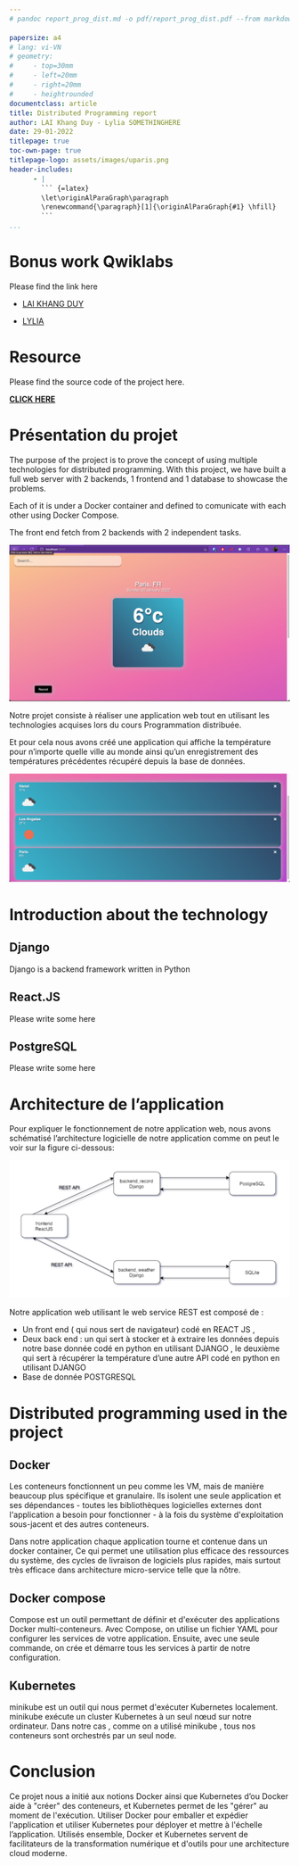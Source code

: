 ```yaml
---
# pandoc report_prog_dist.md -o pdf/report_prog_dist.pdf --from markdown --template eisvogel.tex --listings --pdf-engine=xelatex --toc --number-sections

papersize: a4
# lang: vi-VN
# geometry:
#     - top=30mm
#     - left=20mm
#     - right=20mm
#     - heightrounded
documentclass: article
title: Distributed Programming report
author: LAI Khang Duy - Lylia SOMETHINGHERE
date: 29-01-2022
titlepage: true
toc-own-page: true
titlepage-logo: assets/images/uparis.png
header-includes: 
      - |
        ``` {=latex}
        \let\originAlParaGraph\paragraph
        \renewcommand{\paragraph}[1]{\originAlParaGraph{#1} \hfill}
        ```
...
```


# Bonus work Qwiklabs
Please find the link here 

- [LAI KHANG DUY](https://www.qwiklabs.com/public_profiles/b3802779-0893-4f19-a16a-f7e5309c3219)

- [LYLIA](link)

# Resource
Please find the source code of the project here. 

[**CLICK HERE**](https://github.com/laiduy98/project_programation_distribuee)

# Présentation du projet
The purpose of the project is to prove the concept of using multiple technologies for distributed programming. With this project, we have built a full web server with 2 backends, 1 frontend and 1 database to showcase the problems. 

Each of it is under a Docker container and defined to comunicate with each other using Docker Compose.

The front end fetch from 2 backends with 2 independent tasks. 

![Show weather module](assets/images/show_weather_module.png)


Notre projet consiste à réaliser une application web tout en utilisant les technologies acquises lors du cours Programmation distribuée.

Et pour cela nous avons créé une application qui affiche la température pour n’importe quelle ville au monde ainsi qu’un enregistrement des températures précédentes récupéré depuis la base de données.


![Show record module](assets/images/show_record_module.png)

# Introduction about the technology

## Django
Django is a backend framework written in Python

## React.JS
Please write some here

## PostgreSQL
Please write some here


# Architecture de l’application
Pour expliquer le fonctionnement de notre application web, nous avons schématisé l’architecture logicielle de notre application comme on peut le voir sur la figure ci-dessous:

![Architecture de l’application](assets/images/program_architechture.png)


Notre application web  utilisant le web service REST est composé de :

- Un front end ( qui nous sert de navigateur) codé en REACT JS ,
- Deux back end : un qui sert à stocker et à extraire les données depuis notre base donnée codé en python en utilisant DJANGO , le deuxième qui sert à récupérer la température d’une autre API codé en python en utilisant DJANGO 
- Base de donnée POSTGRESQL

# Distributed programming used in the project

## Docker
Les conteneurs fonctionnent un peu comme les VM, mais de manière beaucoup plus spécifique et granulaire. Ils isolent une seule application et ses dépendances - toutes les bibliothèques logicielles externes dont l'application a besoin pour fonctionner - à la fois du système d'exploitation sous-jacent et des autres conteneurs.
	
Dans notre application chaque application tourne et contenue dans un docker container,
Ce qui permet une utilisation plus efficace des ressources du système, des cycles de livraison de logiciels plus rapides, mais surtout très efficace dans architecture micro-service telle que la nôtre.

## Docker compose
Compose est un outil permettant de définir et d'exécuter des applications Docker multi-conteneurs. Avec Compose, on utilise un fichier YAML pour configurer les services de votre application. Ensuite, avec une seule commande, on crée et démarre tous les services à partir de notre configuration. 

## Kubernetes
minikube est un outil qui nous permet d'exécuter Kubernetes localement. minikube exécute un cluster Kubernetes à un seul nœud sur notre ordinateur.
Dans notre cas , comme on a utilisé minikube , tous nos conteneurs sont orchestrés par un  seul node.


# Conclusion
Ce projet nous a initié aux notions Docker ainsi que Kubernetes d’ou Docker aide à "créer" des conteneurs, et Kubernetes permet de les "gérer" au moment de l'exécution. Utiliser Docker pour emballer et expédier l'application et utiliser Kubernetes pour déployer et mettre à l'échelle l’application.
Utilisés ensemble, Docker et Kubernetes servent de facilitateurs de la transformation numérique et d'outils pour une architecture cloud moderne.
